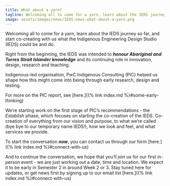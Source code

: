 ```yaml
---
title: What about a yarn?
tagline: Welcoming all to come for a yarn, learn about the IEDS journey so far, and start co-creating with us what the IEDS could be and do.
image: assets/images/news/IEDS-news-what-about-a-yarn.png
---
```


Welcoming all to come for a yarn, learn about the IEDS journey so far, and start co-creating with us what the Indigenous Engineering Design Studio (IEDS) could be and do.

Right from the beginning, the IEDS was intended to ***honour Aboriginal and Torres Strait Islander knowledge*** and its continuing role in innovation, design, research and teaching.

Indigenous-led organisation, PwC Indigenous Consulting (PIC) helped us shape how this might come into being through early research, design and testing. 


For more on the PIC report, see [here.]({% link index.md %}#some-early-thinking)

We’re starting work on the first stage of PIC’s recommendations - the _Establish_ phase, which focuses on starting the co-creation of the IEDS. Co-creation of everything from our vision and purpose, to what we’re called (bye bye to our temporary name IEDS!), how we look and feel, and what services we provide. 

To start the conversation ***now***, you can contact us through our form [here.]({% link index.md %}#connect-with-us)

And to continue the conversation, we hope that you’ll join us for our first in-person event - we are just working out a date, time and location. We expect it to be early in Semester 2 in around Week 2 or 3. Stay tuned here for updates, or get news first by signing up to our email list [here.]({% link index.md %}#connect-with-us)